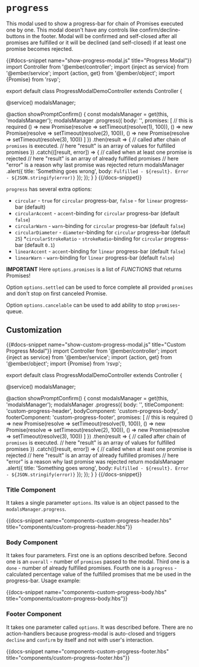 # `progress`

This modal used to show a progress-bar for chain of Promises executed one by one. This modal doesn't have any controls like confirm/decline-buttons in the footer. Modal will be confirmed and self-closed after all promises are fulfilled or it will be declined (and self-closed) if at least one promise becomes rejected.

{{#docs-snippet name="show-progress-modal.js" title="Progress Modal"}}
import Controller from '@ember/controller';
import {inject as service} from '@ember/service';
import {action, get} from '@ember/object';
import {Promise} from 'rsvp';

export default class ProgressModalDemoController extends Controller {

  @service()
  modalsManager;

  @action
  showPromptConfirm() {
    const modalsManager = get(this, 'modalsManager');
    modalsManager
      .progress({
        body: '',
        promises: [ // this is required
          () => new Promise(resolve => setTimeout(resolve(1), 100)),
          () => new Promise(resolve => setTimeout(resolve(2), 100)),
          () => new Promise(resolve => setTimeout(resolve(3), 100))
        ]
      })
      .then(result => {
        // called after chain of `promises` is executed.
        // here "result" is an array of values for fulfilled promises
      })
      .catch(([result, error]) => {
        // called when at least one promise is rejected
        // here "result" is an array of already fulfilled promises
        // here "error" is a reason why last promise was rejected
        return modalsManager
          .alert({
            title: 'Something goes wrong',
            body: `Fulfilled - ${result}. Error - ${JSON.stringify(error)}`
          });
      });
  }
}
{{/docs-snippet}}

`progress` has several extra options:

* `circular` - `true` for `circular` progress-bar, `false` - for `linear` progress-bar (default)
* `circularAccent` - `accent`-binding for `circular` progress-bar (default `false`)
* `circularWarn` - `warn`-binding for `circular` progress-bar (default `false`)
* `circularDiameter` - `diameter`-binding for `circular` progress-bar (default `25`)
*`circularStrokeRatio` - `strokeRadio`-binding for `circular` progress-bar (default `0.1`)
* `linearAccent` - `accent`-binding for `linear` progress-bar (default `false`)
* `linearWarn` - `warn`-binding for `linear` progress-bar (default `false`)
 
**IMPORTANT** Here `options.promises` is a list of _FUNCTIONS_ that returns Promises!
 
Option `options.settled` can be used to force complete all provided `promises` and don't stop on first canceled Promise.
 
Option `options.cancelable` can be used to add ability to stop `promises`-queue.

## Customization

{{#docs-snippet name="show-custom-progress-modal.js" title="Custom Progress Modal"}}
import Controller from '@ember/controller';
import {inject as service} from '@ember/service';
import {action, get} from '@ember/object';
import {Promise} from 'rsvp';

export default class ProgressModalDemoController extends Controller {

  @service()
  modalsManager;

  @action
  showPromptConfirm() {
    const modalsManager = get(this, 'modalsManager');
    modalsManager
      .progress({
        body: '',
        titleComponent: 'custom-progress-header',
        bodyComponent: 'custom-progress-body',
        footerComponent: 'custom-progress-footer',
        promises: [ // this is required
          () => new Promise(resolve => setTimeout(resolve(1), 100)),
          () => new Promise(resolve => setTimeout(resolve(2), 100)),
          () => new Promise(resolve => setTimeout(resolve(3), 100))
        ]
      })
      .then(result => {
        // called after chain of `promises` is executed.
        // here "result" is an array of values for fulfilled promises
      })
      .catch(([result, error]) => {
        // called when at least one promise is rejected
        // here "result" is an array of already fulfilled promises
        // here "error" is a reason why last promise was rejected
        return modalsManager
          .alert({
            title: 'Something goes wrong',
            body: `Fulfilled - ${result}. Error - ${JSON.stringify(error)}`
          });
      });
  }
}
{{/docs-snippet}}

### Title Component

It takes a single parameter `options`. Its value is an object passed to the `modalsManager.progress`.

{{docs-snippet name="components-custom-progress-header.hbs" title="components/custom-progress-header.hbs"}}

### Body Component

It takes four parameters. First one is an options described before. Second one is an `overall` - number of `promises` passed to the modal. Third one is a `done` - number of already fulfilled promises. Fourth one is a `progress` - calculated percentage value of the fulfilled promises that me be used in the progress-bar. Usage example:

{{docs-snippet name="components-custom-progress-body.hbs" title="components/custom-progress-body.hbs"}}

### Footer Component

It takes one parameter called `options`. It was described before. There are no action-handlers because progress-modal is auto-closed and triggers `decline` and `confirm` by itself and not with user's interaction.

{{docs-snippet name="components-custom-progress-footer.hbs" title="components/custom-progress-footer.hbs"}}
